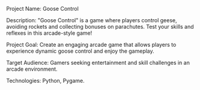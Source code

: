 Project Name: Goose Control

Description:
"Goose Control" is a game where players control geese, avoiding rockets and collecting bonuses on parachutes. Test your skills and reflexes in this arcade-style game!

Project Goal: Create an engaging arcade game that allows players to experience dynamic goose control and enjoy the gameplay.

Target Audience: Gamers seeking entertainment and skill challenges in an arcade environment.

Technologies: Python, Pygame.
